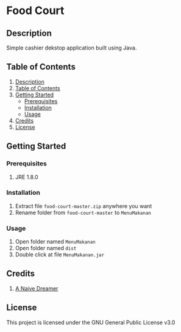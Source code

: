 # Food Court

## Description

Simple cashier dekstop application built using Java.

## Table of Contents

1. [Description](#description)
2. [Table of Contents](#table-of-contents)
3. [Getting Started](#getting-started)
   - [Prerequisites](#prerequisites)
   - [Installation](#installation)
   - [Usage](#usage)
4. [Credits](#credits)
5. [License](#license)

## Getting Started

### Prerequisites

1. JRE 1.8.0

### Installation 

1. Extract file ```food-court-master.zip``` anywhere you want
2. Rename folder from ```food-court-master``` to ```MenuMakanan```

### Usage

1. Open folder named ```MenuMakanan```
2. Open folder named ```dist```
3. Double click at file ```MenuMakanan.jar```

## Credits

1. [A Naive Dreamer](https://github.com/A-Naive-Dreamer)

## License

This project is licensed under the GNU General Public License v3.0
